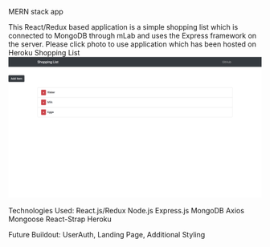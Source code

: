 MERN stack app

This React/Redux based application is a simple shopping list which is connected to MongoDB through mLab and uses the Express framework on the server.
Please click photo to use application which has been hosted on Heroku
Shopping List
<a href="https://stormy-lake-31063.herokuapp.com"/><img src="shopping.png"></a>

Technologies Used: 
React.js/Redux
Node.js
Express.js
MongoDB
Axios
Mongoose
React-Strap
Heroku

Future Buildout: UserAuth, Landing Page, Additional Styling
